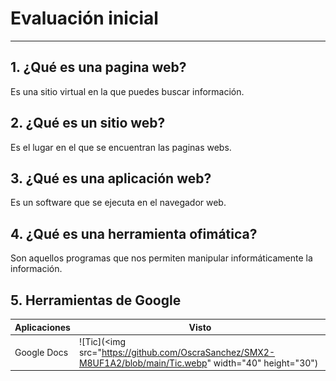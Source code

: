 # Evaluación inicial
--------------------------

## 1. ¿Qué es una pagina web?
Es una sitio virtual en la que puedes buscar información.

## 2. ¿Qué es un sitio web?
Es el lugar en el que se encuentran las paginas webs.

## 3. ¿Qué es una aplicación web?
Es un software que se ejecuta en el navegador web.

## 4. ¿Qué es una herramienta ofimática?
Son aquellos programas que nos permiten manipular informáticamente la información.

## 5. Herramientas de Google

| Aplicaciones| Visto|
|---------|--------|
|Google Docs| ![Tic](<img src="https://github.com/OscraSanchez/SMX2-M8UF1A2/blob/main/Tic.webp" width="40" height="30")
